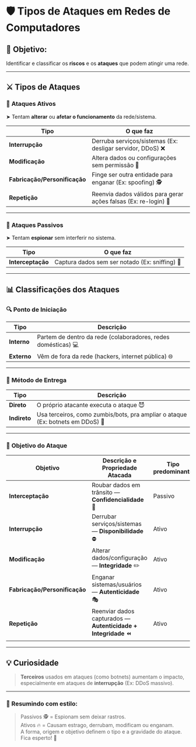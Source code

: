 # &#x1F6E1;&#xFE0F; Tipos de Ataques em Redes de Computadores

## 🎯 Objetivo:
Identificar e classificar os **riscos** e os **ataques** que podem atingir uma rede.

---

## ⚔️ Tipos de Ataques

### 🔴 **Ataques Ativos**
➤ Tentam **alterar** ou **afetar o funcionamento** da rede/sistema.

| Tipo                         | O que faz                                                                 |
|------------------------------|---------------------------------------------------------------------------|
| **Interrupção**              | Derruba serviços/sistemas (Ex: desligar servidor, DDoS) &#x274C;         |
| **Modificação**              | Altera dados ou configurações sem permissão &#x1F4DD;                    |
| **Fabricação/Personificação**| Finge ser outra entidade para enganar (Ex: spoofing) &#x1F575;&#xFE0F;   |
| **Repetição**                | Reenvia dados válidos para gerar ações falsas (Ex: re-login) &#x1F501;   |

---

### &#x1F6AB; **Ataques Passivos**
➤ Tentam **espionar** sem interferir no sistema.

| Tipo               | O que faz                                                             |
|--------------------|----------------------------------------------------------------------|
| **Interceptação**  | Captura dados sem ser notado (Ex: sniffing) &#x1F50E;&#xFE0F;        |

---

## 📊 Classificações dos Ataques

### 🔍 **Ponto de Iniciação**
| Tipo              | Descrição                                                                 |
|-------------------|---------------------------------------------------------------------------|
| **Interno**       | Partem de dentro da rede (colaboradores, redes domésticas) &#x1F4BB;      |
| **Externo**       | Vêm de fora da rede (hackers, internet pública) 🌐                        |

---

### 🚀 **Método de Entrega**
| Tipo              | Descrição                                                                             |
|-------------------|----------------------------------------------------------------------------------------|
| **Direto**         | O próprio atacante executa o ataque &#x1F608;                                         |
| **Indireto**       | Usa terceiros, como zumbis/bots, pra ampliar o ataque (Ex: botnets em DDoS) &#x1F916; |

---

### &#x1F3AF; **Objetivo do Ataque**
| Objetivo             | Descrição e Propriedade Atacada           | Tipo predominante |
|----------------------|--------------------------------------------|--------------------|
| **Interceptação**     | Roubar dados em trânsito — **Confidencialidade** &#x1F50F; | Passivo            |
| **Interrupção**       | Derrubar serviços/sistemas — **Disponibilidade** &#x26D4;  | Ativo              |
| **Modificação**       | Alterar dados/configuração — **Integridade** ✏️           | Ativo              |
| **Fabricação/Personificação** | Enganar sistemas/usuários — **Autenticidade** 🎭    | Ativo              |
| **Repetição**         | Reenviar dados capturados — **Autenticidade + Integridade** ⏪ | Ativo              |

---

## &#x1F4A1; Curiosidade
> **Terceiros** usados em ataques (como botnets) aumentam o impacto, especialmente em ataques de **interrupção** (Ex: DDoS massivo).

---

### 💬 Resumindo com estilo:

> Passivos &#x1F575;&#xFE0F; = Espionam sem deixar rastros.  
> Ativos &#x1F525; = Causam estrago, derrubam, modificam ou enganam.  
> A forma, origem e objetivo definem o tipo e a gravidade do ataque. Fica esperto! &#x1F52E;


